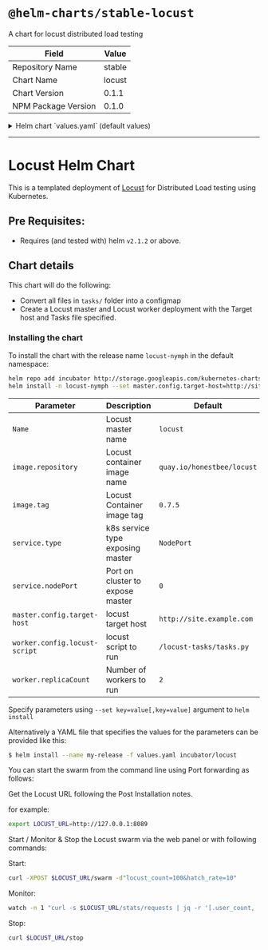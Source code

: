 # `@helm-charts/stable-locust`

A chart for locust distributed load testing

| Field               | Value  |
| ------------------- | ------ |
| Repository Name     | stable |
| Chart Name          | locust |
| Chart Version       | 0.1.1  |
| NPM Package Version | 0.1.0  |

<details>

<summary>Helm chart `values.yaml` (default values)</summary>

```yaml
Name: locust

image:
  repository: quay.io/honestbee/locust
  tag: 0.7.5
  pullPolicy: IfNotPresent

service:
  name: master-web
  type: NodePort
  externalPort: 8089
  internalPort: 8089
  nodePort: 0
master:
  config:
    target-host: https://site.example.com
  resources:
    limits:
      cpu: 100m
      memory: 128Mi
    requests:
      cpu: 100m
      memory: 128Mi
worker:
  config:
    # all files from tasks folder are mounted under `/locust-tasks`
    locust-script: '/locust-tasks/tasks.py'
  replicaCount: 2
  resources:
    limits:
      cpu: 100m
      memory: 128Mi
    requests:
      cpu: 100m
      memory: 128Mi
```

</details>

---

# Locust Helm Chart

This is a templated deployment of [Locust](http://locust.io) for Distributed Load
testing using Kubernetes.

## Pre Requisites:

- Requires (and tested with) helm `v2.1.2` or above.

## Chart details

This chart will do the following:

- Convert all files in `tasks/` folder into a configmap
- Create a Locust master and Locust worker deployment with the Target host
  and Tasks file specified.

### Installing the chart

To install the chart with the release name `locust-nymph` in the default namespace:

```bash
helm repo add incubator http://storage.googleapis.com/kubernetes-charts-incubator
helm install -n locust-nymph --set master.config.target-host=http://site.example.com incubator/locust
```

| Parameter                     | Description                      | Default                    |
| ----------------------------- | -------------------------------- | -------------------------- |
| `Name`                        | Locust master name               | `locust`                   |
| `image.repository`            | Locust container image name      | `quay.io/honestbee/locust` |
| `image.tag`                   | Locust Container image tag       | `0.7.5`                    |
| `service.type`                | k8s service type exposing master | `NodePort`                 |
| `service.nodePort`            | Port on cluster to expose master | `0`                        |
| `master.config.target-host`   | locust target host               | `http://site.example.com`  |
| `worker.config.locust-script` | locust script to run             | `/locust-tasks/tasks.py`   |
| `worker.replicaCount`         | Number of workers to run         | `2`                        |

Specify parameters using `--set key=value[,key=value]` argument to `helm install`

Alternatively a YAML file that specifies the values for the parameters can be provided like this:

```bash
$ helm install --name my-release -f values.yaml incubator/locust
```

You can start the swarm from the command line using Port forwarding as follows:

Get the Locust URL following the Post Installation notes.

for example:

```bash
export LOCUST_URL=http://127.0.0.1:8089
```

Start / Monitor & Stop the Locust swarm via the web panel or with following commands:

Start:

```bash
curl -XPOST $LOCUST_URL/swarm -d"locust_count=100&hatch_rate=10"
```

Monitor:

```bash
watch -n 1 "curl -s $LOCUST_URL/stats/requests | jq -r '[.user_count, .total_rps, .state] | @tsv'"
```

Stop:

```bash
curl $LOCUST_URL/stop
```
